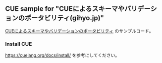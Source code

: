 ## CUE sample for "CUEによるスキーマやバリデーションのポータビリティ(gihyo.jp)" 

[CUEによるスキーマやバリデーションのポータビリティ](https://gihyo.jp/article/2022/09/tsukinami-go-02) のサンプルコード。

### Install CUE

https://cuelang.org/docs/install/ を参考にしてください。
